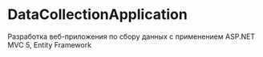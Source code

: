 # DataCollectionApplication
Разработка веб-приложения по сбору данных с применением ASP.NET MVC 5, Entity Framework